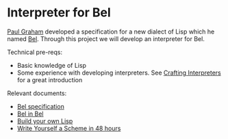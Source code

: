 # Interpreter for Bel

[Paul Graham](https://en.wikipedia.org/wiki/Paul_Graham_(programmer)) developed a specification for a new dialect of Lisp which he named [Bel](http://www.paulgraham.com/bel.html). Through this project we will develop an interpreter for Bel.

Technical pre-reqs:

- Basic knowledge of Lisp
- Some experience with developing interpreters. See [Crafting Interpreters](https://craftinginterpreters.com/) for a great introduction

Relevant documents:

- [Bel specification](https://sep.yimg.com/ty/cdn/paulgraham/bellanguage.txt)
- [Bel in Bel](https://sep.yimg.com/ty/cdn/paulgraham/bel.bel)
- [Build your own Lisp](https://www.buildyourownlisp.com/)
- [Write Yourself a Scheme in 48 hours](https://en.m.wikibooks.org/wiki/Write_Yourself_a_Scheme_in_48_Hours)
